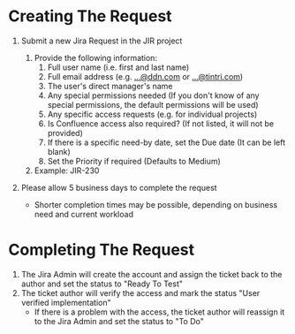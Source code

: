 <!-- @format -->

# Creating The Request

1. Submit a new Jira Request in the JIR project
   1. Provide the following information:
       1. Full user name (i.e. first and last name)
       1. Full email address (e.g. ...@ddn.com or ...@tintri.com)
       1. The user's direct manager's name
       1. Any special permissions needed (If you don't know of any special permissions, the default permissions will be used)
       1. Any specific access requests (e.g. for individual projects)
       1. Is Confluence access also required? (If not listed, it will not be provided)
       1. If there is a specific need-by date, set the Due date (It can be left blank)
       1. Set the Priority if required (Defaults to Medium)
    1. Example: JIR-230

2. Please allow 5 business days to complete the request
   - Shorter completion times may be possible, depending on business need and current workload

# Completing The Request

1. The Jira Admin will create the account and assign the ticket back to the author and set the status to "Ready To Test"
2. The ticket author will verify the access and mark the status "User verified implementation"
   - If there is a problem with the access, the ticket author will reassign it to the Jira Admin and set the status to "To Do"
